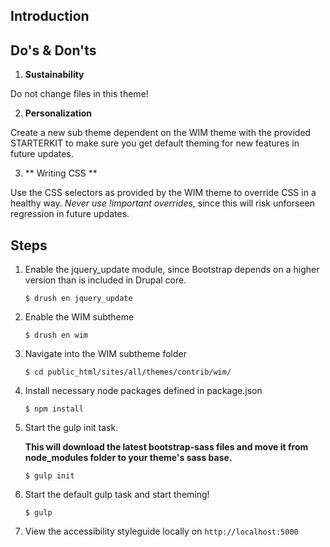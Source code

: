 ## Introduction ##


## Do's & Don'ts ##
1. **Sustainability**

Do not change files in this theme!

2. **Personalization**

Create a new sub theme dependent on the WIM theme with the provided STARTERKIT to make sure you get default theming for new features in future updates.

3. ** Writing CSS **

Use the CSS selectors as provided by the WIM theme to override CSS in a healthy way. *Never use !important overrides*, since this will risk unforseen regression in future updates.


## Steps ##

1.  Enable the jquery_update module, since Bootstrap depends on a higher version than is included in Drupal core.
    ```
    $ drush en jquery_update
    ```

2.  Enable the WIM subtheme
    ```
    $ drush en wim
    ```

3.  Navigate into the WIM subtheme folder
    ```
    $ cd public_html/sites/all/themes/contrib/wim/
    ```

4.  Install necessary node packages defined in package.json
    ```
    $ npm install
    ```

5.  Start the gulp init task.

    __This will download the latest bootstrap-sass files and move it from node_modules folder to your theme's sass base.__

    ```
    $ gulp init
    ```

6.  Start the default gulp task and start theming!
    ```
    $ gulp
    ```

7.  View the accessibility styleguide locally on `http://localhost:5000`
